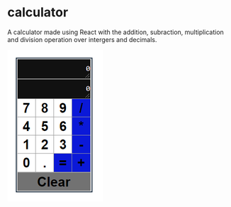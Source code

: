 # calculator
A calculator made using React with the addition, subraction, multiplication and division operation over intergers and decimals.

![alt text](https://github.com/anandohri/calculator/blob/main/Start.png?raw=true)
